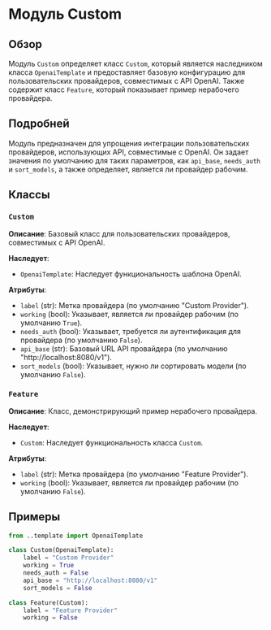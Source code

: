 # Модуль Custom

## Обзор

Модуль `Custom` определяет класс `Custom`, который является наследником класса `OpenaiTemplate` и предоставляет базовую конфигурацию для пользовательских провайдеров, совместимых с API OpenAI. Также содержит класс `Feature`, который показывает пример нерабочего провайдера.

## Подробней

Модуль предназначен для упрощения интеграции пользовательских провайдеров, использующих API, совместимые с OpenAI. Он задает значения по умолчанию для таких параметров, как `api_base`, `needs_auth` и `sort_models`, а также определяет, является ли провайдер рабочим.

## Классы

### `Custom`

**Описание**: Базовый класс для пользовательских провайдеров, совместимых с API OpenAI.

**Наследует**:

- `OpenaiTemplate`: Наследует функциональность шаблона OpenAI.

**Атрибуты**:

- `label` (str): Метка провайдера (по умолчанию "Custom Provider").
- `working` (bool): Указывает, является ли провайдер рабочим (по умолчанию `True`).
- `needs_auth` (bool): Указывает, требуется ли аутентификация для провайдера (по умолчанию `False`).
- `api_base` (str): Базовый URL API провайдера (по умолчанию "http://localhost:8080/v1").
- `sort_models` (bool): Указывает, нужно ли сортировать модели (по умолчанию `False`).

### `Feature`

**Описание**: Класс, демонстрирующий пример нерабочего провайдера.

**Наследует**:

- `Custom`: Наследует функциональность класса `Custom`.

**Атрибуты**:

- `label` (str): Метка провайдера (по умолчанию "Feature Provider").
- `working` (bool): Указывает, является ли провайдер рабочим (по умолчанию `False`).

## Примеры

```python
from ..template import OpenaiTemplate

class Custom(OpenaiTemplate):
    label = "Custom Provider"
    working = True
    needs_auth = False
    api_base = "http://localhost:8080/v1"
    sort_models = False

class Feature(Custom):
    label = "Feature Provider"
    working = False